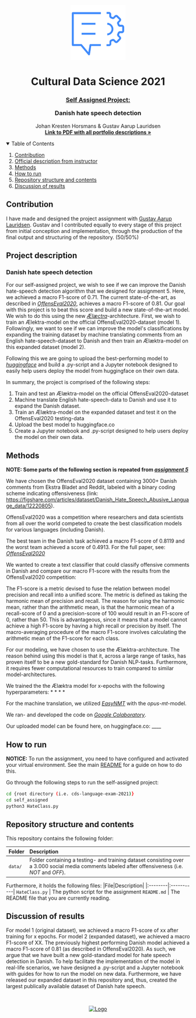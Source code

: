<!-- PROJECT LOGO -->
<br />
<p align="center">
  <a href="https://github.com/JohanHorsmans/cds-language-exam-2021">
    <img src="../README_images/nlp2.png" alt="Logo" width="150" height="150">
  </a>
  
  <h1 align="center">Cultural Data Science 2021</h1> 
  <h3 align="center"><ins>Self Assigned Project:</ins>

Danish hate speech detection</h3> 

  <p align="center">
    Johan Kresten Horsmans & Gustav Aarup Lauridsen
    <br />
    <a href="https://github.com/JohanHorsmans/cds-visual-exam-2021/blob/main/Language_Analytics_Exam.pdf"><strong>Link to PDF with all portfolio descriptions »</strong></a>
    <br />
  </p>
</p>

<!-- TABLE OF CONTENTS -->
<details open="open">
  <summary>Table of Contents</summary>
  <ol>
    <li><a href="#contribution">Contribution</a></li>
    <li><a href="#official-description-from-instructor">Official description from instructor</a></li>
    <li><a href="#methods">Methods</a></li>
    <li><a href="#how-to-run">How to run</a></li>
    <li><a href="#repository-structure-and-contents">Repository structure and contents</a></li>
    <li><a href="#discussion-of-results">Discussion of results</a></li>
  </ol>
</details>

<!-- CONTRIBUTION -->
## Contribution
I have made and designed the project assignment with [Gustav Aarup Lauridsen](https://github.com/Guscode). Gustav and I contributed equally to every stage of this project from initial conception and implementation, through the production of the final output and structuring of the repository. (50/50%)

<!-- OFFICIAL DESCRIPTION FROM INSTRUCTOR -->
## Project description

### Danish hate speech detection
For our self-assigned project, we wish to see if we can improve the Danish hate-speech detection algorithm that we designed for assignment 5. Here, we achieved a macro F1-score of 0.71. The current state-of-the-art, as described in [_OffensEval2020_](https://arxiv.org/pdf/2006.07235.pdf), achieves a macro F1-score of 0.81. Our goal with this project is to beat this score and build a new state-of-the-art model. We wish to do this using the new [_Ælæctra_](https://github.com/MalteHB/-l-ctra)-architecture. First, we wish to train an Ælektra-model on the official OffensEval2020-dataset (model 1). Followingly, we want to see if we can improve the model's classifications by expanding the training dataset by machine translating comments from an English hate-speech-dataset to Danish and then train an Ælæktra-model on this expanded dataset (model 2).

Following this we are going to upload the best-performing model to [_huggingface_](huggingface.co) and build a .py-script and a Jupyter notebook designed to easily help users deploy the model from huggingface on their own data. 

In summary, the project is comprised of the following steps:
1. Train and test an Ælæktra-model on the official OffensEval2020-dataset
2. Machine translate English hate-speech-data to Danish and use it to expand the Danish dataset.
3. Train an Ælæktra-model on the expanded dataset and test it on the OffensEval2020 testing-data
4. Upload the best model to huggingface.co
5. Create a Jupyter notebook and .py-script designed to help users deploy the model on their own data.


<!-- METHODS -->
## Methods

__NOTE: Some parts of the following section is repeated from [_assignment 5_](https://github.com/JohanHorsmans/cds-language-exam-2021/tree/main/assignment_5)__

We have chosen the OffensEval2020 dataset containing 3000+ Danish comments from Ekstra Bladet and Reddit, labeled with a binary coding scheme indicating offensiveness (link: https://figshare.com/articles/dataset/Danish_Hate_Speech_Abusive_Language_data/12220805).

OffensEval2020 was a competition where researchers and data scientists from all over the world competed to create the best classification models for various languages (including Danish).

The best team in the Danish task achieved a macro F1-score of 0.8119 and the worst team achieved a score of 0.4913. For the full paper, see: [_OffensEval2020_](https://arxiv.org/pdf/2006.07235.pdf)

We wanted to create a text classifier that could classify offensive comments in Danish and compare our macro F1-score with the results from the OffensEval2020 competition:

The F1-score is a metric devised to fuse the relation between model precision and recall into a unified score. The metric is defined as taking the harmonic mean of precision and recall. The reason for using the harmonic mean, rather than the arithmetic mean, is that the harmonic mean of a recall-score of 0 and a precision-score of 100 would result in an F1-score of 0, rather than 50. This is advantageous, since it means that a model cannot achieve a high F1-score by having a high recall or precision by itself. The macro-averaging procedure of the macro F1-score involves calculating the arithmetic mean of the F1-score for each class.

For our modeling, we have chosen to use the Ælæktra-architecture. The reason behind using this model is that it, across a large range of tasks, has proven itself to be a new gold-standard for Danish NLP-tasks. Furthermore, it requires fewer computational resources to train compared to similar model-architectures.

We trained the the Ælæktra model for x-epochs with the following hyperparameters:
*
*
*
*

For the machine translation, we utilized [_EasyNMT_](https://github.com/UKPLab/EasyNMT) with the _opus-mt_-model.

We ran- and developed the code on [_Google Colaboratory_](https://colab.research.google.com/?utm_source=scs-index).

Our uploaded model can be found here, on huggingface.co: ____

<!-- HOW TO RUN -->
## How to run

__NOTICE:__ To run the assignment, you need to have configured and activated your virtual environment. See the main [README](https://github.com/JohanHorsmans/cds-language-exam-2021/blob/main/README.md) for a guide on how to do this.

Go through the following steps to run the self-assigned project:
```bash
cd {root directory (i.e. cds-language-exam-2021)}
cd self_assigned
python3 HateClass.py
```
<!-- REPOSITORY STRUCTURE AND CONTENTS -->
## Repository structure and contents

This repository contains the following folder:

|Folder|Description|
|:--------|:-----------|
```data/``` | Folder containing a testing- and training dataset consisting over a 3.000 social media comments labeled after offensiveness (i.e. _NOT_ and _OFF_).

Furthermore, it holds the following files:
|File|Description|
|:--------|:-----------|
```HateClass.py``` | The python script for the assignment
```README.md``` | The README file that you are currently reading.

<!-- DISCUSSION OF RESULTS -->
## Discussion of results

For model 1 (original dataset), we achieved a macro F1-score of xx after training for x epochs. For model 2 (expanded dataset), we achieved a macro F1-score of XX. The previously highest performing Danish model achieved a macro F1-score of 0.81 (as described in OffensEval2020). As such, we argue that we have built a new gold-standard model for hate speech detection in Danish. To help facilitate the implementation of the model in real-life scenarios, we have designed a .py-script and a Jupyter notebook with guides for how to run the model on new data. Furthermore, we have released our expanded dataset in this repository and, thus, created the largest publically available dataset of Danish hate speech.

<br />
<p align="center">
  <a href="https://github.com/JohanHorsmans/cds-visual-exam-2021">
    <img src="../README_images/logo_au.png" alt="Logo" width="300" height="102">
  </a>
